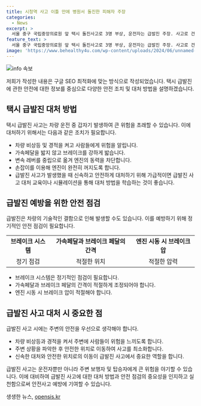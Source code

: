 ```yaml
---
title: 시청역 사고 이틀 만에 병원서 돌진한 피해자 주장
categories:
  - News
excerpt: >
  서울 중구 국립중앙의료원 앞 택시 돌진사고로 3명 부상, 운전자는 급발진 주장. 사고로 건물 파손하고 보행자 중상 1명 등. 가해 택시 운전자는 경찰 조사 중. 사고내 CCTV와 진술 조사로 사고 경위 확인될 예정.
feature_text: >
  서울 중구 국립중앙의료원 앞 택시 돌진사고로 3명 부상, 운전자는 급발진 주장. 사고로 건물 파손하고 보행자 중상 1명 등. 가해 택시 운전자는 경찰 조사 중. 사고내 CCTV와 진술 조사로 사고 경위 확인될 예정.
image: 'https://www.behealthy4u.com/wp-content/uploads/2024/06/unnamed-file.png'
---
```


<p><img src="https://www.behealthy4u.com/wp-content/uploads/2024/06/unnamed-file.png" alt="info 속보" /></p>

<p>저희가 작성한 내용은 구글 SEO 최적화에 맞는 방식으로 작성되었습니다. 택시 급발진에 관한 안전에 대한 정보를 중심으로 다양한 안전 조치 및 대처 방법을 설명하겠습니다.</p>

<h2 data-ke-size="size26">택시 급발진 대처 방법</h2>

<p data-ke-size="size16">택시 급발진 사고는 차량 운전 중 갑자기 발생하여 큰 위험을 초래할 수 있습니다. 이에 대처하기 위해서는 다음과 같은 조치가 필요합니다.</p>

<ul>
  <li>차량 비상등 및 경적을 켜고 사람들에게 위험을 알립니다.</li>
  <li>가속페달을 밟지 않고 브레이크를 강하게 밟습니다.</li>
  <li>변속 레버를 중립으로 옮겨 엔진의 동력을 차단합니다.</li>
  <li>손잡이를 이용해 엔진이 완전히 꺼지도록 합니다.</li>
  <li>급발진 사고가 발생했을 때 신속하고 안전하게 대처하기 위해 가급적이면 급발진 사고 대처 교육이나 시뮬레이션을 통해 대처 방법을 학습하는 것이 좋습니다.</li>
</ul>

<h2 data-ke-size="size26">급발진 예방을 위한 안전 점검</h2>

<p data-ke-size="size16">급발진은 차량의 기술적인 결함으로 인해 발생할 수도 있습니다. 이를 예방하기 위해 정기적인 안전 점검이 필요합니다.</p>

<table>
  <tr>
    <td style="text-align: center; height: 17px;"><b>브레이크 시스템</b></td>
    <td style="text-align: center; height: 17px;"><b>가속페달과 브레이크 페달의 간격</b></td>
    <td style="text-align: center; height: 17px;"><b>엔진 시동 시 브레이크 압</b></td>
  </tr>
  <tr>
    <td style="text-align: center; height: 17px;">정기 점검</td>
    <td style="text-align: center; height: 17px;">적절한 위치</td>
    <td style="text-align: center; height: 17px;">적절한 압력</td>
  </tr>
</table>

<ul>
  <li>브레이크 시스템은 정기적인 점검이 필요합니다.</li>
  <li>가속페달과 브레이크 페달의 간격이 적절하게 조정되어야 합니다.</li>
  <li>엔진 시동 시 브레이크 압이 적절해야 합니다.</li>
</ul>

<h2 data-ke-size="size26">급발진 사고 대처 시 중요한 점</h2>

<p data-ke-size="size16">급발진 사고 시에는 주변의 안전을 우선으로 생각해야 합니다.</p>

<ul>
  <li>차량 비상등과 경적을 켜서 주변에 사람들이 위험을 느끼도록 합니다.</li>
  <li>주변 상황을 파악한 후 안전한 위치로 이동하여 사고를 최소화합니다.</li>
  <li>신속한 대처와 안전한 위치로의 이동이 급발진 사고에서 중요한 역할을 합니다.</li>
</ul>

<p>급발진 사고는 운전자뿐만 아니라 주변 보행자 및 탑승자에게 큰 위험을 야기할 수 있습니다. 이에 대비하여 급발진 사고에 대한 대처 방법과 안전 점검의 중요성을 인지하고 실천함으로써 안전사고 예방에 기여할 수 있습니다.</p>
생생한 뉴스, <a href="https://opensis.kr" rel="dofollow">opensis.kr</a>



